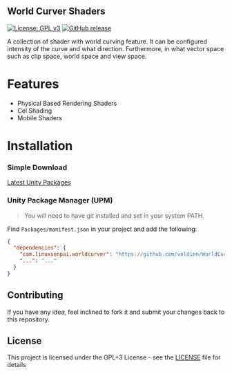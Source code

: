 ## World Curver Shaders
[![License: GPL v3](https://img.shields.io/badge/License-GPLv3-blue.svg)](https://www.gnu.org/licenses/gpl-3.0)
[![GitHub release](https://img.shields.io/github/release/voldien/WorldCurver.svg)](https://github.com/voldien/WorldCurver/releases)

A collection of shader with world curving feature. It can be configured intensity of the curve and what direction. Furthermore, in what vector space such as clip space, world space and view space.

# Features
- Physical Based Rendering Shaders
- Cel Shading
- Mobile Shaders

# Installation

### Simple Download
[Latest Unity Packages](../../releases/latest)

### Unity Package Manager (UPM)

> You will need to have git installed and set in your system PATH.

Find `Packages/manifest.json` in your project and add the following:
```json
{
  "dependencies": {
    "com.linuxsenpai.worldcurver": "https://github.com/voldien/WorldCurver.git",
    "...": "..."
  }
}
```

## Contributing
If you have any idea, feel inclined to fork it and submit your changes back to this repository.

## License
This project is licensed under the GPL+3 License - see the [LICENSE](LICENSE) file for details